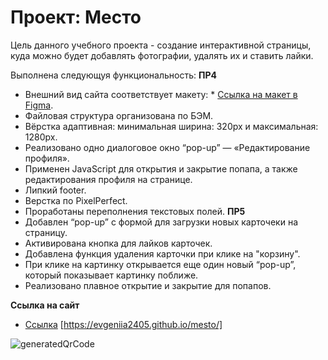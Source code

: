 # Проект: Место
Цель данного учебного проекта - создание интерактивной страницы, куда можно будет добавлять фотографии, удалять их и ставить лайки.

Выполнена следующуя функциональность:
**ПР4**
* Внешний вид сайта соответствует макету: * [Ссылка на макет в Figma](https://www.figma.com/file/2cn9N9jSkmxD84oJik7xL7/JavaScript.-Sprint-4?node-id=0%3A1).
* Файловая структура организована по БЭМ.
* Вёрстка адаптивная: минимальная ширина: 320px и максимальная: 1280px.
* Реализовано одно диалоговое окно “pop-up” — «Редактирование профиля».
* Применен JavaScript для открытия и закрытие попапа, а также редактирования профиля на странице.
* Липкий footer.
* Верстка по PixelPerfect.
* Проработаны переполнения текстовых полей.
**ПР5**
* Добавлен “pop-up” с формой для загрузки новых карточеки на страницу.
* Активирована кнопка для лайков карточек.
* Добавлена функция удаления карточки при клике на "корзину".
* При клике на картинку открывается еще один новый “pop-up”, который показывает картинку поближе.
* Реализовано плавное открытие и закрытие для попапов.


**Ссылка на сайт**

* [Ссылка](https://evgeniia2405.github.io/mesto/)
[https://evgeniia2405.github.io/mesto/]

![generatedQrCode](https://user-images.githubusercontent.com/107268897/184111082-c70ea692-5f1f-4824-b7b3-b751f9bf1af3.png)


